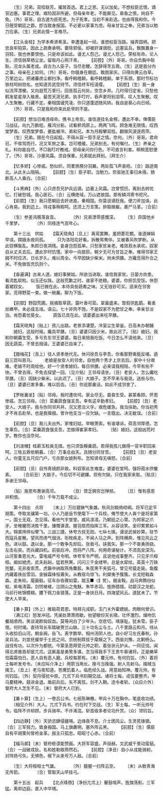<!-- { "loadSidebar": true } -->
　　〔生〕兄弟。双桂联芳。擢居首选。君上之恩。无以加矣。不想权臣忿恨。谪官边塞。事君之理。艰险固非所避。但母亲年老。不能厮见。皋鱼之恨。尙自不免。〔外〕哥哥。自古道为臣死忠。为子死孝。当初不来赴选。也由得我和你。今日旣受朝廷之爵。卽当致身报国。不必更以家事为虑。母亲甘旨之奉。兄弟当以勉力应承。〔生〕兄弟此情一言难尽。 

　　【江头金桂】为学本希贤希圣。幸遭逢起一经。谁想权臣当路。操弄国柄。把忠良牢陷穽。因此上疏奏承明。要除邪佞。却被奸谋谪贬。远塞监兵。飘飘置身一羽轻。我也休要恨他。只是命该如此。谩尤人怨己。谩尤人怨己。荣枯有命。论人生。须信弱草栖尘坌。留取丹心照汗靑。 
　　【前腔】〔外〕哥哥。你自负胸中耿耿。况龙头属老成。自古为人臣子。当尽忠鲠。怎辞得烹五鼎。〔生〕这是我分内之事。母亲在上如何。〔外〕哥哥。你旣身在朝廷。敢图家庆。只得向黄云白草。万里边尘。把诸蕃虏尘都扫净。看呼韩稽颡。看呼韩稽颡。单于系颈。那时节标功铁柱呵树勋名。也知道苏武空持节。须信终军枉请缨。 
　　【前腔】〔生〕我一身似流萍漂梗。又向遐荒万里行。回首孤云何处。空念乡井。几时得归定省。只愁他鹤发星星渐入楡景。最苦天涯兄弟。执手叮咛。呑声更将别泪零。叹人生聚散。叹人生聚散。行藏不定。秦相国谩凭凌。你只道蓬迹随风转。我自是葵心向日倾。 
　　〔外〕哥哥。只是我和你来此赴举的不是。 

　　【前腔】想当日难违母命。携书上帝京。谁信道挂名金榜。遭此不幸。俾儒臣习战征。向九万鹏程。雁鸿分影。试看鹡鸰原上。两两飞鸣。顾急难无限情。叹西堂梦杳。叹西堂梦杳。姜肱被冷。弟和兄。本为月殿攀双桂。翻做风波逐雨萍。 
　　〔生〕兄弟。限在今日起程。不得从容一叙手足之情。奈何。〔外〕哥哥。君命召。不俟驾而行。况又军旅之事。岂可稽缓。兄弟别去。有何嘱付。〔生〕养亲之礼。料你能自尽。不□我叮咛教戒。但母亲问你行色。不可直言利害。稍稍宽慰便了。〔外〕哥哥。沙塞风霜。须自保重。兄弟就此拜别。〔拜生介〕 

　　【忆多娇】心惨戚。愁似织。同羣旅鴈分羽翼。两处孤飞声哀呖。〔合〕路途南北。从此关山阻隔。 
　　【前腔】〔生〕臣子职。当勉力。奈驱驰王事归未得。肠断高人人垂白。〔合前〕 

　　【斗黑麻】〔外〕心只虑吾兄护兵远谪。边塞上风霜。岂曾惯历。离别去转忧忆。打破愁城。我心匪石。〔合〕云横绝域。万山遮故国。那有鳞鸿寄书咫尺。 
　　【前腔】〔生〕我只愿朝廷去奸进直。秦相国。你莫说谪贬我。便刀斧加诛。此心肯易。我到边上。待戎事稍暇呵。还须上万言策。拚取微躯。裹尸马革。〔合前〕 

　　〔生〕参差鸿鴈落哀音。　　　　〔外〕兄弟漂零感慨深。 
　　〔生〕异国他乡千里梦。　　　　〔外〕同枝连气百年心。 

　　第十三出　供姑 
　　【霜天晓角】〔旦上〕离鸾罢舞。羞把菱花覩。谁道婵娟早误。嫦娥永夜同孤。 
　　只为洛阳花好看。拆散鸳鸯伴。又被春风吹梦断。从此钗横鬓乱。朱颜日夜凋残。妾身岂怨孤单。只愁家贫亲老。难效菽水承欢。奴家自从丈夫去后。遭此岁时饥馑。家中一向狼狈。朝夕无可为甘旨之奉。难得邻家王姆不时应济。日长岁久。难以周全。今早因缺少柴米。尙未供膳。方纔觅得升合之米。不免做饭充饥则个。 

　　【香遍满】古来人道。媳妇事舅姑。所欲当进取。谁信我家贫。日晏方炊黍。看流匙软粒。似玉还似珠。这般荒歉之时。谁家不绝粮。婆婆。你担饥受馁。休怨着裙钗女。 
　　饭已做在此。本待具些蔬肴之味。又无钱钞可买。适来在邻舍家。觅得野菜一束。做一碗羹。聊为下饭。 

　　【前腔】野园荒圃。挑摘取草蔬。露叶香可茹。翠盎盛来。暂假供匙筯。看柔丝嫩甲。未必成五俎。语云。七十非肉不饱。不是奴家不为肥甘之奉。幸亲甘淡泊。肯怨着忧葵女。 
　　蔬饭已具在此。请婆婆出来吃早膳。 

　　【霜天晓角】〔贴上〕孩儿出路。老景添凄楚。冷室尘生翠釜。日高未办朝餔 
　　媳妇。这般时候。纔具早膳。〔旦〕婆婆只因少米。故此迟了。〔贴〕媳妇。我和你朝暮生受。多亏负东邻王婆婆。每日来陪我吃饭。今日怎么不请他来。〔旦〕因无蔬菜。不曾去相请。王婆婆已自来了。 

　　【腊梅花】〔丑上〕佳人贤孝绝代无。休问徐吾与李吾。你看那野禽能反哺。遶庭三匝叫慈乌。 
　　老娘是张安人的邻舍。自他两个秀才上京去后。家中十分艰难。老娘不时周给他。好一个贤孝媳妇。每日供膳。必来请我相陪。今早有些不快。不曾去得。不免去探望一回。〔见介贴〕王邻母请坐。〔丑〕老安人。怎么纔吃早膳。〔旦〕因缺少柴米。以此迟了。〔丑〕大娘子。怎不早来与我说。送些与你。〔旦〕婆婆已害多番。难以启齿。〔丑〕你说那裏话。如此不成邻舍了。 

　　【罗帐裏坐】〔贴〕邻母。我时遭坎坷。家业尽无。晨昏生受。甚蒙看顾。怀恩惨戚。怎忘邻母。〔合〕菜羹蔬食强支吾。幸有这辛勤孝妇。 
　　【前腔】〔丑〕老安人。大娘子。我与你同邻共井。况又恩洽义孚。艰危缓急。我当扶助。你当初秀才不肯去赴举。也是我撺掇。曾许他支当一应欠缺。一言旣出。决无躭误。〔合前〕 

　　【前腔】〔旦〕我儿夫出外。家惟妇姑。举眼萧索。有谁堪诉。荷高邻厚德。怎生辜负。〔合〕菜羹蔬食强支吾。怎做得崔家孝妇。 
　　〔贴〕媳妇。这般凶荒时岁。教你也没奈何。 

　　【刘泼帽】桂薪玉粒眞无措。也只须饭糗羹蔬。若得我孩儿做得一官半职回来呵。三牲五鼎依朝暮。〔合〕万事总由天。且随分同甘苦。 
　　【前腔】〔丑〕老安人。你童无五尺应门户。亏杀那女娘荆布。怎知贤母无嗔怒。〔合前〕 

　　【前腔】〔旦〕自怜靑镜颜非故。料奴家此生难度。婆婆在堂呵。强将菽水供餐素。 
　　〔合前丑〕大娘子。今后切不可避嫌。但有欠缺。只在我家来取。〔贴旦〕多谢王邻母。 

　　〔贴〕施恩布惠谢高邻。　　　　〔丑〕馈乏赒穷岂惮频。 
　　〔旦〕惟有感恩幷积恨。　　　　〔合〕千年万载不成尘。 

　　第十四出　点将 
　　〔末上〕万灶貔貅气象雄。秋风剑戟倚崆峒。将军已定平胡策。夺取龙骧第一功。小人乃是岳节使麾下一个兵校。俺节使大人眞个是将家第一。国士无双。怎见得。看他气宇堂堂。威风凛凛。乃朝廷之心膂。为邦家之爪牙。坐帷幄而决胜千里。慷慨谋谟。握羽扇而指挥三军。从容谈笑。金印累累如斗大。锦裘烨烨似翚飞。三战三捷。休夸方叔无勋。七纵七擒。谩说武侯妙算。驻节而寇兵星散。望风而虏气烟消。衔枚疾走。不闻人马之声。到阵横奔。惟见风云之色。进以鼓。退以金。那一个敢争先却后。张我弓。挟我矢。那一个不奋勇扬骁。左击右突。而兵藏四机。前驱后冲。而将严八阵。何用奇谋秘计。不须高垒深沟。山河誓重恩光大。雷电威严号令明。休夸军令严明。且说他戎事整齐。只见牙爪桓桓。阚如虓虎。武夫赳赳。猛若熊罴。闪闪三千金缕甲。总是水犀纹。英英十万铁兜鍪。无非皮索贯。虎韔中纳取燕角麋胶。朱弦黑干夹弧弓。曾见号猿走毙。鱼腹内藏着铁丝雪羽。金镞霜锋恒茀矢。从教宿鸟惊飞。利槊夷予簇簇。长戈短戟森森。走朱轮。麾画毂。征车杂沓骤如雷。踏玉■〈釒凳〉。据金鞍。战马奔腾纷似蚁。紫电淸霜。剑锷棱棱。泣阴山之鬼魅。朱竿赤羽。旌斾猎猎。动碧汉之龙蛇。马前行帐锦模糊。腰下佩刀金错落。正是一身扶日月。四海望风云。道犹未了。节使大人早来。 

　　【番卜算】〔外上〕推毂荷君恩。特拜元戎职。玉门关外霍嫖姚。肉眼何曾识。 
　　〔满江红〕怒发冲冠。凭阑处萧萧雨歇。抬望眼仰天长啸。壮怀激烈。燥吻饥餐胡虏肉。笑谈渴飮匈奴血。莫等闲白了少年头。空悲切。靖康耻。犹未雪。臣子恨。何时竭。直待驾长车踏破贺兰山缺。三十功名尘与土。八千里路云和月。待从头收拾旧山河。朝金阙。岳飞。表字鹏举。相州汤阴人也。自小好习左氏春秋。孙吴兵法。刘宣抚擢举于士民之间。宗统制荐拔于麾幙之下。西驱刘豫。北剿杨么。战伐有功。以次升为都统。今蒙圣恩拜受元帅之职。着张状元护从。一同征伐。闻得北虏酋首却是兀朮。这厮虽是勇鸷多谋。怎当得我手下王贵牛皋诸将。正是嫩草怕霜霜怕日。恶人自有恶人磨。兵校每那有。〔末〕覆元帅。有何钧旨。〔外〕着将士每听发号令。〔末应叫介净上〕用箭当用长。挽弓当挽强。射人先射马。擒贼当擒王。〔丑上〕老马夜知道。苍鹰饥着人。临危经久战。用意始知神。覆元帅。有何钧旨。〔外〕契丹侵扰中原。兀朮下兵书刻期交战。诸将士每。戎伍要整齐。甲马要精神。鼓进金退。盾前兵后。矢不离弦。剑不入鞘。违令者斩。〔众应介外〕督府大人怎生不见。〔末〕督府大人已到。 

　　【番卜算】〔生上〕一卷吕公书。七纸陈琳檄。甲兵十万在胸中。笔底收功绩。 
　　〔相见介外〕大人。兀朮下兵书。约在时下交战。〔生〕军士每。一听元帅号令。临阵不许却顾。步兵骑卒。不许淆混。斩首级多者论功升赏。〔众〕领钧旨。 

　　【四边静】〔外〕天骄恣肆侵疆埸。边烽夜不息。介士困风尘。生灵死锋镝。〔合〕三军努力。致身报国。马上旗纛明。塞外阵云黑。 
　　【前腔】〔生〕儒臣自有平胡策何曾袵金革。报主只孤忠。昭昭寸心赤。〔合前〕 

　　【福马郞】〔末〕督府枢谟能赞画。大将军容盛。声烜赫。文武威千里动蛮貊。〔合〕一战破戎狄。名和姓勒取燕然石。 
　　【前腔】〔净丑〕自小从戎能骑射。对阵扬弓矢。无惧色。幙下从来号万人敌。〔合前〕 

　　〔生〕大将桓桓士气雄。　　　　〔外〕膻腥一扫阵云空。 
　　〔末〕从敎靑海无传箭。　　　　〔合〕管取天山早挂弓。 

　　第十五出　起兵 
　　【北点绛唇】〔净扮兀朮上〕鼙鼓喧声。旌旗荡影。三军猛。离却边庭。直入中华境。 
